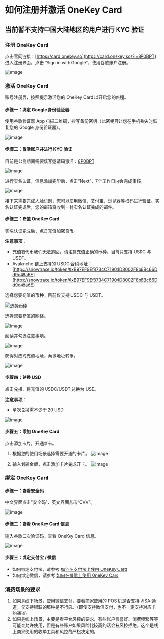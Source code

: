 # 如何注册并激活 OneKey Card 

## 当前暂不支持中国大陆地区的用户进行 KYC 验证

### 注册 OneKey Card

点击官网链接：[https://card.onekey.so](https://card.onekey.so/?i=8P0BPT) 进入注册界面，点击 “Sign in with Google”，使用谷歌账户注册。

![image](https://github.com/mmorefield8/OneKey-Card/assets/169787552/d5e69220-76c9-47e0-a556-9d31d9ad5af5)


### 激活 OneKey Card

账号注册后，按照提示激活您的 OneKey Card 以开启您的旅程。

#### 步骤一：绑定 Google 身份验证器

使用谷歌验证器 App 扫描二维码，抄写备份密钥（此密钥可让您在手机丢失时恢复您的 Google 身份验证器）。

![image](https://github.com/mmorefield8/OneKey-Card/assets/169787552/3acea93e-8d84-4b87-9f02-770e58b3cbc7)


#### 步骤二：激活账户并进行 KYC 验证

目前是公测期间需要填写邀请码激活：[8P0BPT](https://card.onekey.so/?i=8P0BPT)

![image](https://github.com/mmorefield8/OneKey-Card/assets/169787552/79a14056-cbad-4178-9290-d64a52fc6302)


进行实名认证，信息添加完毕后，点击“Next”，7个工作日内会完成审核。

![image](https://github.com/mmorefield8/OneKey-Card/assets/169787552/668ce5df-13b1-46d1-a163-911e9da48c5d)


接下来需要完成人脸识别，您可以使用微信、支付宝、浏览器等扫码进行验证。实名认证完成后，您的邮箱将收到一封实名认证完成的邮件。

#### 步骤三：充值 OneKey Card

实名认证完成后，点击充值加密货币。

**注意事项**：
- 充值错代币我们无法追回，请注意充值正确的币种，目前只支持 USDC 与 USDT。
- Avalanche 链上支持的 USDC 合约地址：[https://snowtrace.io/token/0xB97EF9Ef8734C71904D8002F8b6Bc66Dd9c48a6E](https://snowtrace.io/token/0xB97EF9Ef8734C71904D8002F8b6Bc66Dd9c48a6E)

选择您要充值的币种，目前仅支持 USDC 与 USDT。

[![选择币种](https://help.onekey.so/hc/article_attachments/7704515686543)](https://help.onekey.so/hc/article_attachments/7704515686543)

选择您要充值的网络。

![image](https://github.com/mmorefield8/OneKey-Card/assets/169787552/62f93c88-251c-4204-9700-9fb39dd7b15f)


阅读并勾选注意事项。

![image](https://github.com/mmorefield8/OneKey-Card/assets/169787552/b2f8d1a8-b7cf-47c1-b2c2-9f5b1d727523)


获得对应的充值地址，向该地址转账。

![image](https://github.com/mmorefield8/OneKey-Card/assets/169787552/f09bf089-ea54-4daa-af28-7ae0a84157cc)


#### 步骤四：兑换 USD

点击兑换，将充值的 USDC/USDT 兑换为 USD。

**注意事项**：
- 单次兑换需不少于 20 USD

![image](https://github.com/mmorefield8/OneKey-Card/assets/169787552/962ce26d-68cc-48cd-a63c-66db8bd38f01)


#### 步骤五：添加 OneKey Card

点击添加卡片，开通新卡。

1. 根据您的使用场景选择需要开通的卡片。
![image](https://github.com/mmorefield8/OneKey-Card/assets/169787552/b75a1c82-e0ed-479a-9f55-32d791b7c0dc)


2. 输入划转金额，点击添加卡片完成开卡。
![image](https://github.com/mmorefield8/OneKey-Card/assets/169787552/f66e98ea-fdc0-48ee-b874-4042cbe9aaf1)


### 绑定 OneKey Card

#### 步骤一：查看安全码

中文界面点击“安全码”，英文界面点击“CVV”。

![image](https://github.com/mmorefield8/OneKey-Card/assets/169787552/f93f0d6a-7a2d-4667-b14b-7d27264db4e7)


#### 步骤二：查看 OneKey Card 信息

输入谷歌二次验证码，查看 OneKey Card 信息。

![image](https://github.com/mmorefield8/OneKey-Card/assets/169787552/cf84f2b5-0d62-4d44-8d82-07181d54e854)


#### 步骤三：绑定支付宝 / 微信

- 如何绑定支付宝，请参考 [如何在支付宝上使用 OneKey Card](https://help.onekey.so/hc/zh-cn/articles/7320361175823)
- 如何绑定微信，请参考 [如何在微信上使用 OneKey Card](https://help.onekey.so/hc/zh-cn/articles/7321393992207)

### 消费场景的要求

1. 如果是线下场景，使用微信支付，要看商家使用的 POS 机是否支持 VISA 通道，仅支持银联的那种是不行的。（即使支持微信支付，也不一定支持对应卡的通道）
2. 如果是线上场景，主要是看平台风控的要求，有些账户信誉好、消费频繁等等可能会允许使用，但是有些账户如果风险比较高的话会被风控拒绝。这个是线上商家使用的收单工具和风控的严松决定的。
